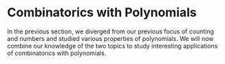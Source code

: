 # Combinatorics with Polynomials


In the previous section, we diverged from our previous focus of counting and numbers and studied various properties of polynomials. We will now combine our knowledge of the two topics to study interesting applications of combinatorics with polynomials. 

